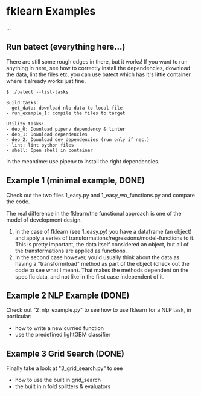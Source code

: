# fklearn Examples

...

## Run batect (everything here...)
There are still some rough edges in there, but it works! If you want to
 run anything in here, see how to correctly install the dependencies,
 download the data, lint the files etc. you can use batect which has 
 it's little container where it already works just fine.
 
 
```
$ ./batect --list-tasks

Build tasks:
- get_data: download nlp data to local file
- run_example_1: compile the files to target

Utility tasks:
- dep_0: Download pipenv dependency & linter
- dep_1: Download dependencies
- dep_2: Download dev dependencies (run only if nec.)
- lint: lint python files
- shell: Open shell in container
```

in the meantime: use pipenv to install the right dependencies.

## Example 1 (minimal example, DONE)
Check out the two files 1_easy.py and 1_easy_wo_functions.py and compare the code.

The real difference in the fklearn/the functional approach is one of 
the model of development design.

1. In the case of fklearn (see 1_easy.py) you have a dataframe (an object)
and apply a series of transformations/regressions/model-functions to it.
This is pretty important, the data itself considered an object,
but all of the transformations are applied as functions.
2. In the second case however, you'd usually think about the data as
having a "transform/load" method as part of the object (check out the code to
 see what I mean). That makes the methods dependent on the specific data,
 and not like in the first case independent of it.

## Example 2 NLP Example (DONE)
Check out "2_nlp_example.py" to see how to use
fklearn for a NLP task, in particular:
- how to write a new curried function
- use the predefined lightGBM classifier

## Example 3 Grid Search (DONE)
Finally take a look at "3_grid_search.py" to see
- how to use the built in grid_search
- the built in n fold splitters & evaluators